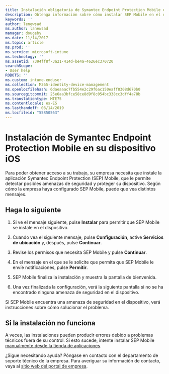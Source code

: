 ```yaml
---
title: Instalación obligatoria de Symantec Endpoint Protection Mobile en el dispositivo iOS | Microsoft Docs
description: Obtenga información sobre cómo instalar SEP Mobile en el dispositivo iOS.
keywords: ''
author: lenewsad
ms.author: lanewsad
manager: dougeby
ms.date: 11/14/2017
ms.topic: article
ms.prod: ''
ms.service: microsoft-intune
ms.technology: ''
ms.assetid: 7394ff8f-3a21-414d-be4a-4626ec370720
searchScope:
- User help
ROBOTS: ''
ms.custom: intune-enduser
ms.collection: M365-identity-device-management
ms.openlocfilehash: 6daeaaac7fb554e2c29f6ac150eaff8308d670b0
ms.sourcegitcommit: 25e6aa3bfce58ce8d9f8c054bc338cc3dff4a78b
ms.translationtype: MTE75
ms.contentlocale: es-ES
ms.lasthandoff: 03/14/2019
ms.locfileid: "55850563"
---
```

# <a name="install-symantec-endpoint-protection-mobile-on-your-ios-device"></a>Instalación de Symantec Endpoint Protection Mobile en su dispositivo iOS

Para poder obtener acceso a su trabajo, su empresa necesita que instale la aplicación Symantec Endpoint Protection (SEP) Mobile, que le permite detectar posibles amenazas de seguridad y proteger su dispositivo. Según cómo la empresa haya configurado SEP Mobile, puede que vea distintos mensajes.

## <a name="what-you-need-to-do"></a>Haga lo siguiente

1.  Si ve el mensaje siguiente, pulse **Instalar** para permitir que SEP Mobile se instale en el dispositivo.

2. Cuando vea el siguiente mensaje, pulse **Configuración**, active **Servicios de ubicación** y, después, pulse **Continuar**.

3. Revise los permisos que necesita SEP Mobile y pulse **Continuar**.

4. En el mensaje en el que se le solicite que permita que SEP Mobile le envíe notificaciones, pulse **Permitir**.

5. SEP Mobile finaliza la instalación y muestra la pantalla de bienvenida.

6. Una vez finalizada la configuración, verá la siguiente pantalla si no se ha encontrado ninguna amenaza de seguridad en el dispositivo.

Si SEP Mobile encuentra una amenaza de seguridad en el dispositivo, verá instrucciones sobre cómo solucionar el problema.

## <a name="if-the-installation-doesnt-work"></a>Si la instalación no funciona

A veces, las instalaciones pueden producir errores debido a problemas técnicos fuera de su control. Si esto sucede, intente instalar SEP Mobile [manualmente desde la tienda de aplicaciones](https://itunes.apple.com/app/sep-mobile/id695620821).

¿Sigue necesitando ayuda? Póngase en contacto con el departamento de soporte técnico de la empresa. Para averiguar su información de contacto, vaya al [sitio web del portal de empresa](https://go.microsoft.com/fwlink/?linkid=2010980).

